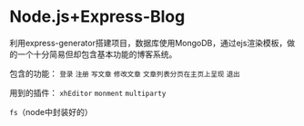 # Node.js+Express-Blog

利用express-generator搭建项目，数据库使用MongoDB，通过ejs渲染模板，做的一个十分简易但却包含基本功能的博客系统。

包含的功能：
`登录`
`注册`
`写文章`
`修改文章`
`文章列表分页在主页上呈现`
`退出`

用到的插件：
`xhEditor`
`monment`
`multiparty`

`fs`（node中封装好的）
